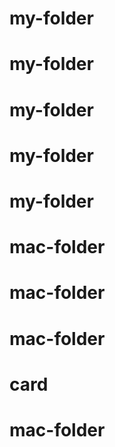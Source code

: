 # my-folder
# my-folder
# my-folder
# my-folder
# my-folder
# mac-folder
# mac-folder
# mac-folder
# card
# mac-folder
